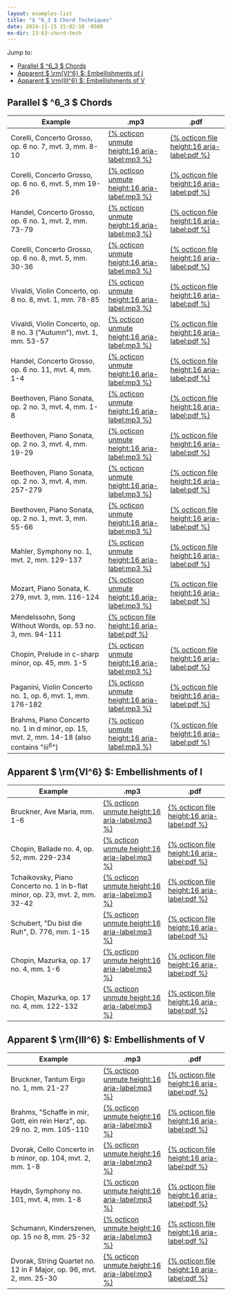 ```yaml
---
layout: examples-list
title: "$ ^6_3 $ Chord Techniques"
date: 2024-11-15 15:02:18 -0500
ex-dir: 13-63-chord-tech
---
```


Jump to:

-   [Parallel $ ^6_3 $ Chords](#parallel--6_3--chords)
-   [Apparent $ \\rm{VI^6} $: Embellishments of I](#apparent--rmvi6--embellishments-of-i)
-   [Apparent $ \\rm{III^6} $: Embellishments of V](#apparent--rmiii6--embellishments-of-v)

## Parallel $ ^6_3 $ Chords

<table class="tablesaw tablesaw-stack" data-tablesaw-mode="stack">
  <thead>
    <tr>
      <th>Example</th>
      <th>.mp3</th>
      <th>.pdf</th>
    </tr>
  </thead>
  <tbody>
    <tr>
      <td>Corelli, Concerto Grosso, op. 6 no. 7, mvt. 3, mm. 8-10</td>
      <td><a href="13-63-chord-tech/FIa.mp3">{% octicon unmute height:16 aria-label:mp3 %}</a></td>
      <td><a href="13-63-chord-tech/FIa.pdf">{% octicon file height:16 aria-label:pdf %}</a></td>
    </tr>
    <tr>
      <td>Corelli, Concerto Grosso, op. 6 no. 6, mvt. 5, mm 19-26</td>
      <td><a href="13-63-chord-tech/FIb.mp3">{% octicon unmute height:16 aria-label:mp3 %}</a></td>
      <td><a href="13-63-chord-tech/FIb.pdf">{% octicon file height:16 aria-label:pdf %}</a></td>
    </tr>
    <tr>
      <td>Handel, Concerto Grosso, op. 6 no. 1, mvt. 2, mm. 73-79</td>
      <td><a href="13-63-chord-tech/FIc.mp3">{% octicon unmute height:16 aria-label:mp3 %}</a></td>
      <td><a href="13-63-chord-tech/FIc.pdf">{% octicon file height:16 aria-label:pdf %}</a></td>
    </tr>
    <tr>
      <td>Corelli, Concerto Grosso, op. 6 no. 8, mvt. 5, mm. 30-36</td>
      <td><a href="13-63-chord-tech/FIe.mp3">{% octicon unmute height:16 aria-label:mp3 %}</a></td>
      <td><a href="13-63-chord-tech/FIe.pdf">{% octicon file height:16 aria-label:pdf %}</a></td>
    </tr>
    <tr>
      <td>Vivaldi, Violin Concerto, op. 8 no. 8, mvt. 1, mm. 78-85</td>
      <td><a href="13-63-chord-tech/FIf.mp3">{% octicon unmute height:16 aria-label:mp3 %}</a></td>
      <td><a href="13-63-chord-tech/FIf.pdf">{% octicon file height:16 aria-label:pdf %}</a></td>
    </tr>
    <tr>
      <td>Vivaldi, Violin Concerto, op. 8 no. 3 (&quot;Autumn&quot;), mvt. 1, mm. 53-57</td>
      <td><a href="13-63-chord-tech/FIg.mp3">{% octicon unmute height:16 aria-label:mp3 %}</a></td>
      <td><a href="13-63-chord-tech/FIg.pdf">{% octicon file height:16 aria-label:pdf %}</a></td>
    </tr>
    <tr>
      <td>Handel, Concerto Grosso, op. 6 no. 11, mvt. 4, mm. 1-4</td>
      <td><a href="13-63-chord-tech/FIh.mp3">{% octicon unmute height:16 aria-label:mp3 %}</a></td>
      <td><a href="13-63-chord-tech/FIh.pdf">{% octicon file height:16 aria-label:pdf %}</a></td>
    </tr>
    <tr>
      <td>Beethoven, Piano Sonata, op. 2 no. 3, mvt. 4, mm. 1-8</td>
      <td><a href="13-63-chord-tech/FIi.mp3">{% octicon unmute height:16 aria-label:mp3 %}</a></td>
      <td><a href="13-63-chord-tech/FIi.pdf">{% octicon file height:16 aria-label:pdf %}</a></td>
    </tr>
    <tr>
      <td>Beethoven, Piano Sonata, op. 2 no. 3, mvt. 4, mm. 19-29</td>
      <td><a href="13-63-chord-tech/FIj.mp3">{% octicon unmute height:16 aria-label:mp3 %}</a></td>
      <td><a href="13-63-chord-tech/FIj.pdf">{% octicon file height:16 aria-label:pdf %}</a></td>
    </tr>
    <tr>
      <td>Beethoven, Piano Sonata, op. 2 no. 3, mvt. 4, mm. 257-279</td>
      <td><a href="13-63-chord-tech/FIk.mp3">{% octicon unmute height:16 aria-label:mp3 %}</a></td>
      <td><a href="13-63-chord-tech/FIk.pdf">{% octicon file height:16 aria-label:pdf %}</a></td>
    </tr>
    <tr>
      <td>Beethoven, Piano Sonata, op. 2 no. 1, mvt. 3, mm. 55-66</td>
      <td><a href="13-63-chord-tech/FIl.mp3">{% octicon unmute height:16 aria-label:mp3 %}</a></td>
      <td><a href="13-63-chord-tech/FIl.pdf">{% octicon file height:16 aria-label:pdf %}</a></td>
    </tr>
    <tr>
      <td>Mahler, Symphony no. 1, mvt. 2, mm. 129-137</td>
      <td><a href="13-63-chord-tech/FIm.mp3">{% octicon unmute height:16 aria-label:mp3 %}</a></td>
      <td><a href="13-63-chord-tech/FIm.pdf">{% octicon file height:16 aria-label:pdf %}</a></td>
    </tr>
    <tr>
      <td>Mozart, Piano Sonata, K. 279, mvt. 3, mm. 116-124</td>
      <td><a href="13-63-chord-tech/FIn.mp3">{% octicon unmute height:16 aria-label:mp3 %}</a></td>
      <td><a href="13-63-chord-tech/FIn.pdf">{% octicon file height:16 aria-label:pdf %}</a></td>
    </tr>
    <tr>
      <td>Mendelssohn, Song Without Words, op. 53 no. 3, mm. 94-111</td>
      <td><a href="13-63-chord-tech/FIp.pdf">{% octicon file height:16 aria-label:pdf %}</a></td>
      <td></td>
    </tr>
    <tr>
      <td>Chopin, Prelude in c-sharp minor, op. 45, mm. 1-5</td>
      <td><a href="13-63-chord-tech/FIr.mp3">{% octicon unmute height:16 aria-label:mp3 %}</a></td>
      <td><a href="13-63-chord-tech/ FIr.pdf">{% octicon file height:16 aria-label:pdf %}</a></td>
    </tr>
    <tr>
      <td>Paganini, Violin Concerto no. 1, op. 6, mvt. 1, mm. 176-182</td>
      <td><a href="13-63-chord-tech/FIs.mp3">{% octicon unmute height:16 aria-label:mp3 %}</a></td>
      <td><a href="13-63-chord-tech/FIs.pdf">{% octicon file height:16 aria-label:pdf %}</a></td>
    </tr>
    <tr>
      <td>Brahms, Piano Concerto no. 1 in d minor, op. 15, mvt. 2, mm. 14-18 (also contains &quot;iii<sup>6</sup>")</td>
      <td><a href="13-63-chord-tech/FIt.mp3">{% octicon unmute height:16 aria-label:mp3 %}</a></td>
      <td><a href="13-63-chord-tech/FIt.pdf">{% octicon file height:16 aria-label:pdf %}</a></td>
    </tr>

  </tbody>
</table>

## Apparent $ \rm{VI^6} $: Embellishments of I

<table class="tablesaw tablesaw-stack" data-tablesaw-mode="stack">
  <thead>
    <tr>
      <th>Example</th>
      <th>.mp3</th>
      <th>.pdf</th>
    </tr>
  </thead>
  <tbody>
    <tr>
      <td>Bruckner, Ave Maria, mm. 1-6</td>
      <td><a href="13-63-chord-tech/FIu.mp3">{% octicon unmute height:16 aria-label:mp3 %}</a></td>
      <td><a href="13-63-chord-tech/FIu.pdf">{% octicon file height:16 aria-label:pdf %}</a></td>
    </tr>
    <tr>
      <td>Chopin, Ballade no. 4, op. 52, mm. 229-234</td>
      <td><a href="13-63-chord-tech/FIv.mp3">{% octicon unmute height:16 aria-label:mp3 %}</a></td>
      <td><a href="13-63-chord-tech/FIv.pdf">{% octicon file height:16 aria-label:pdf %}</a></td>
    </tr>
    <tr>
      <td>Tchaikovsky, Piano Concerto no. 1 in b-flat minor, op. 23, mvt. 2, mm. 32-42</td>
      <td><a href="13-63-chord-tech/FIw.mp3">{% octicon unmute height:16 aria-label:mp3 %}</a></td>
      <td><a href="13-63-chord-tech/FIw.pdf">{% octicon file height:16 aria-label:pdf %}</a></td>
    </tr>
    <tr>
      <td>Schubert, &quot;Du bist die Ruh&quot;, D. 776, mm. 1-15</td>
      <td><a href="13-63-chord-tech/FIz.mp3">{% octicon unmute height:16 aria-label:mp3 %}</a></td>
      <td><a href="13-63-chord-tech/FIz.pdf">{% octicon file height:16 aria-label:pdf %}</a></td>
    </tr>
    <tr>
      <td>Chopin, Mazurka, op. 17 no. 4, mm. 1-6</td>
      <td><a href="13-63-chord-tech/FIb1.mp3">{% octicon unmute height:16 aria-label:mp3 %}</a></td>
      <td><a href="13-63-chord-tech/FIb1.pdf">{% octicon file height:16 aria-label:pdf %}</a></td>
    </tr>
    <tr>
      <td>Chopin, Mazurka, op. 17 no. 4, mm. 122-132</td>
      <td><a href="13-63-chord-tech/FIc1.mp3">{% octicon unmute height:16 aria-label:mp3 %}</a></td>
      <td><a href="13-63-chord-tech/FIc1.pdf">{% octicon file height:16 aria-label:pdf %}</a></td>
    </tr>

  </tbody>
</table>

## Apparent $ \rm{III^6} $: Embellishments of V

<table class="tablesaw tablesaw-stack" data-tablesaw-mode="stack">
  <thead>
    <tr>
      <th>Example</th>
      <th>.mp3</th>
      <th>.pdf</th>
    </tr>
  </thead>
  <tbody>
    <tr>
      <td>Bruckner, Tantum Ergo no. 1, mm. 21-27</td>
      <td><a href="13-63-chord-tech/FId1.mp3">{% octicon unmute height:16 aria-label:mp3 %}</a></td>
      <td><a href="13-63-chord-tech/FId1.pdf">{% octicon file height:16 aria-label:pdf %}</a></td>
    </tr>
    <tr>
      <td>Brahms, &quot;Schaffe in mir, Gott, ein rein Herz&quot;, op. 29 no. 2, mm. 105-110</td>
      <td><a href="13-63-chord-tech/FIe1.mp3">{% octicon unmute height:16 aria-label:mp3 %}</a></td>
      <td><a href="13-63-chord-tech/FIe1.pdf">{% octicon file height:16 aria-label:pdf %}</a></td>
    </tr>
    <tr>
      <td>Dvorak, Cello Concerto in b minor, op. 104, mvt. 2, mm. 1-8</td>
      <td><a href="13-63-chord-tech/FIf1.mp3">{% octicon unmute height:16 aria-label:mp3 %}</a></td>
      <td><a href="13-63-chord-tech/FIf1.pdf">{% octicon file height:16 aria-label:pdf %}</a></td>
    </tr>
    <tr>
      <td>Haydn, Symphony no. 101, mvt. 4, mm. 1-8</td>
      <td><a href="13-63-chord-tech/FIg1.mp3">{% octicon unmute height:16 aria-label:mp3 %}</a></td>
      <td><a href="13-63-chord-tech/FIg1.pdf">{% octicon file height:16 aria-label:pdf %}</a></td>
    </tr>
    <tr>
      <td>Schumann, Kinderszenen, op. 15 no 8, mm. 25-32</td>
      <td><a href="13-63-chord-tech/FIh1.mp3">{% octicon unmute height:16 aria-label:mp3 %}</a></td>
      <td><a href="13-63-chord-tech/FIh1.pdf">{% octicon file height:16 aria-label:pdf %}</a></td>
    </tr>
    <tr>
      <td>Dvorak, String Quartet no. 12 in F Major, op. 96, mvt. 2, mm. 25-30</td>
      <td><a href="13-63-chord-tech/FIi1.mp3">{% octicon unmute height:16 aria-label:mp3 %}</a></td>
      <td><a href="13-63-chord-tech/FIi1.pdf">{% octicon file height:16 aria-label:pdf %}</a></td>
    </tr>

  </tbody>
</table>

